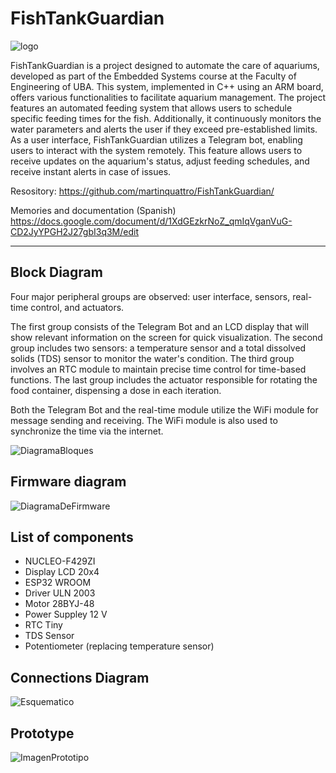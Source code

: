# FishTankGuardian

![logo](https://github.com/martinquattro/FishTankGuardian/assets/62821432/8e360b3e-76d7-4d51-9f2c-2b49c78eac6d)

FishTankGuardian is a project designed to automate the care of aquariums, developed as part of the Embedded Systems course at the Faculty of Engineering of UBA. This system, implemented in C++ using an ARM board, offers various functionalities to facilitate aquarium management.
The project features an automated feeding system that allows users to schedule specific feeding times for the fish. Additionally, it continuously monitors the water parameters and alerts the user if they exceed pre-established limits.
As a user interface, FishTankGuardian utilizes a Telegram bot, enabling users to interact with the system remotely. This feature allows users to receive updates on the aquarium's status, adjust feeding schedules, and receive instant alerts in case of issues.

Resository: https://github.com/martinquattro/FishTankGuardian/

Memories and documentation (Spanish) https://docs.google.com/document/d/1XdGEzkrNoZ_qmIqVganVuG-CD2JyYPGH2J27gbI3q3M/edit

_________________________________________________________________________________________________________

## Block Diagram
Four major peripheral groups are observed: user interface, sensors, real-time control, and actuators.

The first group consists of the Telegram Bot and an LCD display that will show relevant information on the screen for quick visualization. The second group includes two sensors: a temperature sensor and a total dissolved solids (TDS) sensor to monitor the water's condition. The third group involves an RTC module to maintain precise time control for time-based functions. The last group includes the actuator responsible for rotating the food container, dispensing a dose in each iteration.

Both the Telegram Bot and the real-time module utilize the WiFi module for message sending and receiving. The WiFi module is also used to synchronize the time via the internet.

![DiagramaBloques](https://github.com/martinquattro/FishTankGuardian/assets/62821432/fed1e7d5-a0e3-467d-844b-3e32a0abc877)

## Firmware diagram

![DiagramaDeFirmware](https://github.com/martinquattro/FishTankGuardian/assets/62821432/0975e33d-24b8-4cd8-bb26-b1094bc61246)

## List of components
- NUCLEO-F429ZI
- Display LCD 20x4
- ESP32 WROOM
- Driver ULN 2003
- Motor 28BYJ-48
- Power Suppley 12 V
- RTC Tiny
- TDS Sensor
- Potentiometer (replacing temperature sensor)
  
## Connections Diagram 
![Esquematico](https://github.com/martinquattro/FishTankGuardian/assets/62821432/1703425e-3ddb-49a6-a296-e08fc318a3e5)

## Prototype
![ImagenPrototipo](https://github.com/martinquattro/FishTankGuardian/assets/62821432/0b167e03-a5f4-4a54-8494-378a07a9a657)
